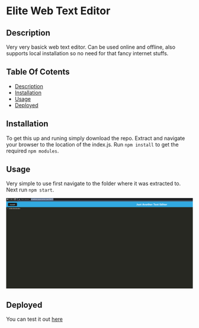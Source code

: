 # Elite Web Text Editor

## Description

Very very basick web text editor. Can be used online and offline, also supports local installation so no need for that fancy internet stuffs.


## Table Of Cotents

- [Description](#description)
- [Installation](#installation)
- [Usage](#usage)
- [Deployed](#deployed)


## Installation
To get this up and runing simply download the repo. Extract and navigate your browser to the location of the index.js. Run `npm install` to get the required `npm modules`.

## Usage
Very simple to use first navigate to the folder where it was extracted to. Next run `npm start`.

![step1](./dip.png)

## Deployed

You can test it out [here](http://mineboss.asuscomm.com:55673/)
